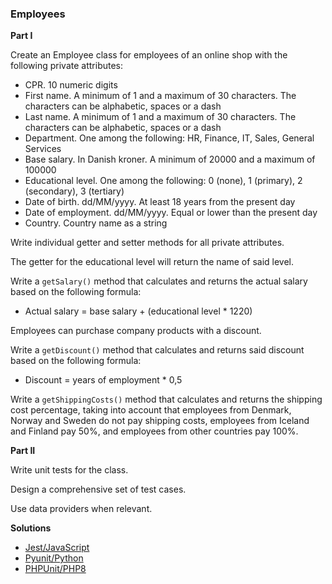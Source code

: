 ### Employees

**Part I**

Create an Employee class for employees of an online shop with the following private attributes:
- CPR. 10 numeric digits
- First name. A minimum of 1 and a maximum of 30 characters. The characters can be alphabetic, spaces or a dash
- Last name. A minimum of 1 and a maximum of 30 characters. The characters can be alphabetic, spaces or a dash
- Department. One among the following: HR, Finance, IT, Sales, General Services
- Base salary. In Danish kroner. A minimum of 20000 and a maximum of 100000
- Educational level. One among the following: 0 (none), 1 (primary), 2 (secondary), 3 (tertiary)
- Date of birth. dd/MM/yyyy. At least 18 years from the present day
- Date of employment. dd/MM/yyyy. Equal or lower than the present day
- Country. Country name as a string

Write individual getter and setter methods for all private attributes.

The getter for the educational level will return the name of said level.

Write a `getSalary()` method that calculates and returns the actual salary based on the following formula:
- Actual salary = base salary + (educational level * 1220)

Employees can purchase company products with a discount.

Write a `getDiscount()` method that calculates and returns said discount based on the following formula:
- Discount = years of employment * 0,5
  
Write a `getShippingCosts()` method that calculates and returns the shipping cost percentage, taking into account that employees from Denmark, Norway and Sweden do not pay shipping costs, employees from Iceland and Finland pay 50%, and employees from other countries pay 100%.

**Part II**

Write unit tests for the class.

Design a comprehensive set of test cases.

Use data providers when relevant.

**Solutions**
- [Jest/JavaScript](https://github.com/arturomorarioja/js_employee_unit_tests)
- [Pyunit/Python](https://github.com/arturomorarioja/py_employee_unit_tests)
- [PHPUnit/PHP8](https://github.com/arturomorarioja/php_employee_unit_tests)
